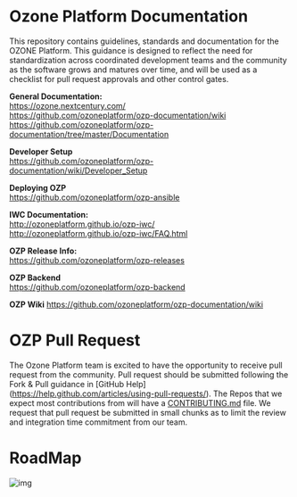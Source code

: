 Ozone Platform Documentation
============================

This repository contains guidelines, standards and documentation for the OZONE Platform. This guidance is designed to reflect the need for standardization across coordinated development teams and the community as the software grows and matures over time, and will be used as a checklist for pull request approvals and other control gates. 

**General Documentation:**  
https://ozone.nextcentury.com/  
https://github.com/ozoneplatform/ozp-documentation/wiki  
https://github.com/ozoneplatform/ozp-documentation/tree/master/Documentation

**Developer Setup**  
https://github.com/ozoneplatform/ozp-documentation/wiki/Developer_Setup

**Deploying OZP**  
https://github.com/ozoneplatform/ozp-ansible

**IWC Documentation:**  
http://ozoneplatform.github.io/ozp-iwc/  
http://ozoneplatform.github.io/ozp-iwc/FAQ.html

**OZP Release Info:**  
https://github.com/ozoneplatform/ozp-releases

**OZP Backend**  
https://github.com/ozoneplatform/ozp-backend

**OZP Wiki**
https://github.com/ozoneplatform/ozp-documentation/wiki

OZP Pull Request
==============================
The Ozone Platform team is excited to have the opportunity to receive pull request from the community.  Pull request should be submitted following the Fork & Pull guidance in [GitHub Help] (https://help.github.com/articles/using-pull-requests/). The Repos that we expect most contributions from will have a [CONTRIBUTING.md](https://github.com/ozoneplatform/ozp-documentation/blob/master/CONTRIBUTING.md) file. We request that pull request be submitted in small chunks as to limit the review and integration time commitment from our team.

RoadMap
===============================
![img](Documentation/Ozone_roadmap.gif)
